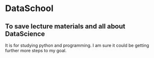 # DataSchool

## To save lecture materials and all about DataScience





It is for studying python and programming.
I am sure it could be getting further more steps to my goal.
